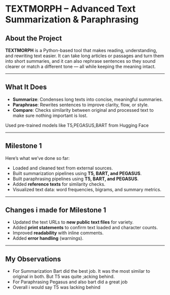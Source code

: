 # TEXTMORPH – Advanced Text Summarization & Paraphrasing

## About the Project
**TEXTMORPH** is a Python-based tool that makes reading, understanding, and rewriting text easier. It can take long articles or passages and turn them into short summaries, and it can also rephrase sentences so they sound clearer or match a different tone — all while keeping the meaning intact.  

---

## What It Does
- **Summarize**: Condenses long texts into concise, meaningful summaries.  
- **Paraphrase**: Rewrites sentences to improve clarity, flow, or style.  
- **Compare**: Checks similarity between original and processed text to make sure nothing important is lost.  

Used pre-trained models like T5,PEGASUS,BART from Hugging Face  

---

## Milestone 1
Here’s what we’ve done so far:  
- Loaded and cleaned text from external sources.  
- Built summarization pipelines using **T5, BART, and PEGASUS**.  
- Built paraphrasing pipelines using **T5, BART, and PEGASUS**.  
- Added **reference texts** for similarity checks.  
- Visualized text data: word frequencies, bigrams, and summary metrics.  

---

## Changes i made for Milestone 1
- Updated the text URLs to **new public text files** for variety.  
- Added **print statements** to confirm text loaded and character counts.  
- Improved **readability** with inline comments.  
- Added **error handling** (warnings).

---

## My Observations
- For Summarization Bart did the best job. It was the most similar to original in both. But T5 was quite ;acking behind.
- For Paraphrasing Pegasus and also bart did a great job
- Overall i would say T5 was lacking behind

